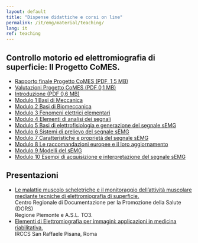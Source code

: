 ```yaml
---
layout: default
title: "Dispense didattiche e corsi on line"
permalink: /it/emg/material/teaching/
lang: it
ref: teaching
---
```


## Controllo motorio ed elettromiografia di superficie: Il Progetto CoMES.

- [Rapporto finale Progetto CoMES (PDF, 1,5 MB)](/assets/pdfs/comes_rapporto_finale.pdf)
- [Valutazioni Progetto CoMES (PDF 0,1 MB)](/assets/pdfs/comes_valutazioni.pdf)
- [Introduzione (PDF 0,6 MB)](/assets/pdfs/it_introduzione_al_materiale_didattico.pdf)
- [Modulo 1 Basi di Meccanica](/it/emg/material/teaching/module1)
- [Modulo 2 Basi di Biomeccanica](/it/emg/material/teaching/module2)
- [Modulo 3 Fenomeni elettrici elementari](/it/emg/material/teaching/module3)
- [Modulo 4 Elementi di analisi dei segnali](/it/emg/material/teaching/module4)
- [Modulo 5 Basi di elettrofisiologia e generazione del segnale sEMG](/it/emg/material/teaching/module5)
- [Modulo 6 Sistemi di prelievo del segnale sEMG](/it/emg/material/teaching/module6)
- [Modulo 7 Caratteristiche e proprietà del segnale sEMG](/it/emg/material/teaching/module7)
- [Modulo 8 Le raccomandazioni europee e il loro aggiornamento](/it/emg/material/teaching/module8)
- [Modulo 9 Modelli del sEMG](/it/emg/material/teaching/module9)
- [Modulo 10 Esempi di acquisizione e interpretazione del segnale sEMG](/it/emg/material/teaching/module10)

## Presentazioni

- [Le malattie muscolo scheletriche e il monitoraggio dell’attività muscolare mediante tecniche di elettromiografia di superficie.](/it/emg/material/teaching/seminario_dors)<br />
Centro Regionale di Documentazione per la Promozione della Salute (DORS)<br />
Regione Piemonte e A.S.L. TO3.
- [Elementi di Elettromiografia per immagini: applicazioni in medicina riabilitativa.](/it/emg/material/teaching/seminario_irccs)<br />
IRCCS San Raffaele Pisana, Roma


